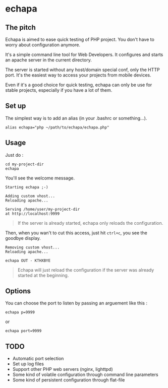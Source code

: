 echapa
======

The pitch
---------

Echapa is aimed to ease quick testing of PHP project. You don't have to worry about configuration anymore.

It's a simple command line tool for Web Developers. It configures and starts an apache server in the current directory.

The server is started without any host/domain special conf, only the HTTP port. It's the easiest way to access your projects from mobile devices.

Even if it's a good choice for quick testing, echapa can only be use for stable projects, especially if you have a lot of them.

Set up
------

The simplest way is to add an alias (in your .bashrc or something...).

```
alias echapa="php ~/path/to/echapa/echapa.php"
```

Usage
-----

Just do :

```
cd my-project-dir
echapa
```

You'll see the welcome message.

```
Starting echapa ;-)

Adding custom vhost...
Reloading apache...

Serving /home/user/my-project-dir
at http://localhost:9999
```

> If the server is already started, echapa only reloads the configuration.

Then, when you wan't to cut this access, just hit `ctrl+c`, you see the goodbye display.

```
Removing custom vhost...
Reloading apache...

echapa OUT - KTHXBYE
```

> Echapa will just reload the configuration if the server was already started at the beginning.

Options
-------
You can choose the port to listen by passing an arguement like this :
```
echapa p=9999
```
or
```
echapa port=9999
```

TODO
----

* Automatic port selection
* Set up log files
* Support other PHP web servers (nginx, lighttpd)
* Some kind of volatile configuration through command line parameters
* Some kind of persistent configuration through flat-file
